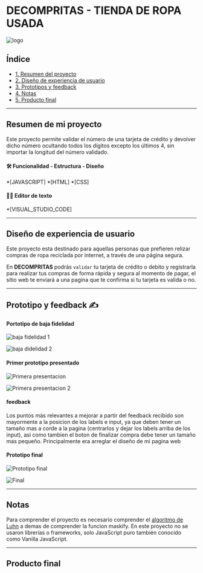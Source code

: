 # DECOMPRITAS - TIENDA DE ROPA USADA

![logo](https://user-images.githubusercontent.com/127140327/228970466-109c965b-ca43-4ca5-8eca-a487ea97d332.jpg)

## Índice

* [1. Resumen del proyecto](#1-resumen-del-proyecto)
* [2. Diseño de experiencia de usuario](#3-(diseño-de-experiencia-de-usuario))
* [3. Prototipos y feedback](#2-imagen-prototipo)
* [4. Notas](#4-notas)
* [5. Producto final](#5-link-de-gelipay)

***


## Resumen de mi proyecto
Este proyecto permite validar el número de una tarjeta de crédito y devolver dicho número ocultando todos los dígitos excepto los últimos 4, sin importar la longitud del número validado.

#### 🛠 Funcionalidad - Estructura - Diseño 
*[JAVASCRIPT]
*[HTML]
*[CSS]

#### 👩‍💻 Editor de texto
*[VISUAL_STUDIO_CODE]

***


## Diseño de experiencia de usuario

Este proyecto esta destinado para aquellas personas que prefieren relizar compras de ropa reciclada por internet, a través de una página segura.

En **DECOMPRITAS** podrás `validar` tu tarjeta de crédito o debito y registrarla para realizar tus compras de forma rápida y segura al momento de pagar, el sitio web te enviará a una pagina que te confirma si tu tarjeta es valida o no.

***


## Prototipo y feedback ✍️

#### Portotipo de baja fidelidad

![baja fidelidad 1](https://user-images.githubusercontent.com/127140327/228965203-75f8ed6f-de8a-4017-b42b-d5a4a565495e.jpg)

![baja didelidad 2](https://user-images.githubusercontent.com/127140327/228965254-a3a3bf5d-6441-44aa-8bd5-3dc752abc82a.jpg)

#### Primer prototipo presentado

![Primera presentacion](https://user-images.githubusercontent.com/127140327/228975222-ddbaa102-e74c-4813-80f5-8750284cc1d7.jpg)

![Primera presentacion 2](https://user-images.githubusercontent.com/127140327/228975810-f0db5b1f-9cc8-4a71-9c55-fc5c2b124ca8.jpg)

#### feedback

Los puntos más relevantes a mejorar a partir del feedback recibido son mayormente a la posicion de los labels e input, ya que deben tener un tamaño mas a corde a la pagina (centrarlos y dejar los labels arriba de los input), asi como tambien el boton de finalizar compra debe tener un tamaño mas pequeño. Principalmente era arreglar el diseño de mi pagina web

#### Prototipo final

![Prototipo final](https://user-images.githubusercontent.com/127140327/228977213-ff58d837-6eeb-4a71-96ac-d8d9ade720f5.jpg)

![Final](https://user-images.githubusercontent.com/127140327/228977332-214be60a-4552-469a-8436-e3943b31257c.jpg)


***


## Notas
Para comprender el proyecto es necesario comprender el [algoritmo de Luhn](https://es.wikipedia.org/wiki/Algoritmo_de_Luhn) a demas de comprender la funcion maskify.
En este proyecto no se usaron librerías o frameworks, solo JavaScript puro también conocido como Vanilla JavaScript.

***


## Producto final
